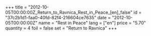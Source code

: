 +++
title = "2012-10-05T00:00:00Z_Return_to_Ravnica_Rest_in_Peace_[en]_false"
id = "37c2b1d1-faa0-40fd-82f4-216604ce7635"
date = "2012-10-05T00:00:00Z"
name = "Rest in Peace"
lang = ["en"]
price = "5.70"
quantity = 4
foil = false
set = "Return to Ravnica"
+++
